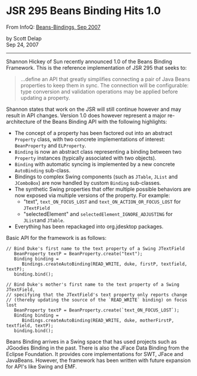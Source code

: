 # JSR 295 Beans Binding Hits 1.0

From InfoQ: [Beans-Bindings, Sep 2007](https://www.infoq.com/news/2007/09/beans-binding/)

by Scott Delap<br>Sep 24, 2007

---

Shannon Hickey of Sun recently announced 1.0 of the Beans Binding Framework. This is the reference implementation of JSR 295 that seeks to:

> ...define an API that greatly simplifies connecting a pair of Java Beans properties to keep them in sync. The connection will be configurable: type conversion and validation operations may be applied before updating a property.

Shannon states that work on the JSR will still continue however and may result in API changes. Version 1.0 does however represent a major re-architecture of the Beans Binding API with the following highlights:

+ The concept of a property has been factored out into an abstract `Property` class, with two concrete implementations of interest: `BeanProperty` and `ELProperty`.
+ `Binding` is now an abstract class representing a binding between two `Property` instances (typically associated with two objects).
+ `Binding` with automatic syncing is implemented by a new concrete `AutoBinding` sub-class.
+ Bindings to complex Swing components (such as `JTable`, `JList` and `JComboBox`) are now handled by custom `Binding` sub-classes.
+ The synthetic Swing properties that offer multiple possible behaviors are now exposed via multiple versions of the property. For example:
    + "text", `text_ON_FOCUS_LOST` and `text_ON_ACTION_OR_FOCUS_LOST` for `JTextField`
    + "selectedElement" and `selectedElement_IGNORE_ADJUSTING` for `JList`and `JTable`.
+ Everything has been repackaged into org.jdesktop packages.

Basic API for the framework is as follows:

~~~
// Bind Duke's first name to the text property of a Swing JTextField
   BeanProperty textP = BeanProperty.create("text");
   Binding binding =
      Bindings.createAutoBinding(READ_WRITE, duke, firstP, textfield, textP);
   binding.bind();

// Bind Duke's mother's first name to the text property of a Swing JTextField,
// specifying that the JTextField's text property only reports change
// (thereby updating the source of the `READ_WRITE` binding) on focus lost
   BeanProperty textP = BeanProperty.create(`text_ON_FOCUS_LOST`);
   Binding binding =
      Bindings.createAutoBinding(READ_WRITE, duke, motherFirstP, textfield, textP);
   binding.bind();
~~~

Beans Binding arrives in a Swing space that has used projects such as JGoodies Binding in the past. There is also the JFace Data Binding from the Eclipse Foundation. It provides core implementations for SWT, JFace and JavaBeans. However, the framework has been written with future expansion for API's like Swing and EMF.
